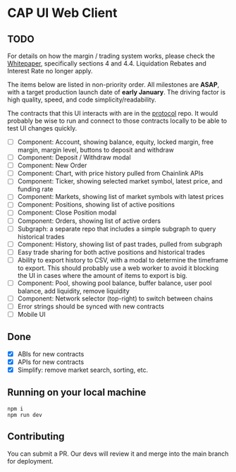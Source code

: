 # CAP UI Web Client

## TODO

For details on how the margin / trading system works, please check the [Whitepaper](https://www.cap.finance/whitepaper.pdf), specifically sections 4 and 4.4. Liquidation Rebates and Interest Rate no longer apply.

The items below are listed in non-priority order. All milestones are **ASAP**, with a target production launch date of **early January**. The driving factor is high quality, speed, and code simplicity/readability.

The contracts that this UI interacts with are in the [protocol](https://github.com/capofficial/protocol) repo. It would probably be wise to run and connect to those contracts locally to be able to test UI changes quickly.

- [ ] Component: Account, showing balance, equity, locked margin, free margin, margin level, buttons to deposit and withdraw
- [ ] Component: Deposit / Withdraw modal
- [ ] Component: New Order
- [ ] Component: Chart, with price history pulled from Chainlink APIs
- [ ] Component: Ticker, showing selected market symbol, latest price, and funding rate
- [ ] Component: Markets, showing list of market symbols with latest prices
- [ ] Component: Positions, showing list of active positions
- [ ] Component: Close Position modal
- [ ] Component: Orders, showing list of active orders
- [ ] Subgraph: a separate repo that includes a simple subgraph to query historical trades
- [ ] Component: History, showing list of past trades, pulled from subgraph
- [ ] Easy trade sharing for both active positions and historical trades
- [ ] Ability to export history to CSV, with a modal to determine the timeframe to export. This should probably use a web worker to avoid it blocking the UI in cases where the amount of items to export is big.
- [ ] Component: Pool, showing pool balance, buffer balance, user pool balance, add liquidity, remove liquidity
- [ ] Component: Network selector (top-right) to switch between chains
- [ ] Error strings should be synced with new contracts
- [ ] Mobile UI

## Done

- [x] ABIs for new contracts
- [x] APIs for new contracts
- [x] Simplify: remove market search, sorting, etc.

## Running on your local machine

```
npm i
npm run dev
```

## Contributing

You can submit a PR. Our devs will review it and merge into the main branch for deployment.